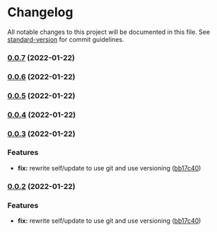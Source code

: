 # Changelog

All notable changes to this project will be documented in this file. See [standard-version](https://github.com/conventional-changelog/standard-version) for commit guidelines.

### [0.0.7](https://github.com/dnb-org/dnb-hugo-bin/compare/v0.0.3...v0.0.7) (2022-01-22)

### [0.0.6](https://github.com/dnb-org/dnb-hugo-bin/compare/v0.0.3...v0.0.6) (2022-01-22)

### [0.0.5](https://github.com/dnb-org/dnb-hugo-bin/compare/v0.0.3...v0.0.5) (2022-01-22)

### [0.0.4](https://github.com/dnb-org/dnb-hugo-bin/compare/v0.0.3...v0.0.4) (2022-01-22)

### [0.0.3](https://github.com/dnb-org/dnb-hugo-bin/compare/v0.0.1...v0.0.3) (2022-01-22)


### Features

* **fix:** rewrite self/update to use git and use versioning ([bb17c40](https://github.com/dnb-org/dnb-hugo-bin/commit/bb17c408634a0c42442f352d4511b8ffc3ea4077))

### [0.0.2](https://github.com/dnb-org/dnb-hugo-bin/compare/v0.0.1...v0.0.2) (2022-01-22)


### Features

* **fix:** rewrite self/update to use git and use versioning ([bb17c40](https://github.com/dnb-org/dnb-hugo-bin/commit/bb17c408634a0c42442f352d4511b8ffc3ea4077))
